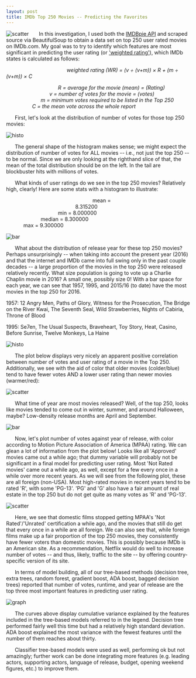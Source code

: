 ```yaml
---
layout: post
title: IMDb Top 250 Movies -- Predicting the Favorites
---
```

![scatter](../images/IMDbvotesvyearscatter.png)
&nbsp;&nbsp;&nbsp;&nbsp;&nbsp;&nbsp;In this investigation, I used both the [IMDBpie API](https://github.com/richardasaurus/imdb-pie) and scraped source via BeautifulSoup to obtain a data set on top 250 user rated movies on IMDb.com.  My goal was to try to identify which features are most significant in predicting the user rating (or ['weighted rating'](http://www.imdb.com/help/show_leaf?votestopfaq)), which IMDb states is calculated as follows:<br/>


&nbsp;&nbsp;&nbsp;&nbsp;&nbsp;&nbsp;&nbsp;&nbsp;&nbsp;&nbsp;&nbsp;&nbsp;&nbsp;&nbsp;&nbsp;&nbsp;&nbsp;&nbsp;&nbsp;&nbsp;&nbsp;&nbsp;&nbsp;&nbsp;&nbsp;&nbsp;&nbsp;&nbsp;&nbsp;&nbsp;&nbsp;&nbsp;&nbsp;&nbsp;&nbsp;&nbsp;&nbsp;&nbsp;&nbsp;&nbsp;&nbsp;&nbsp;_weighted rating (WR) = (v ÷ (v+m)) × R + (m ÷ (v+m)) × C_


&nbsp;&nbsp;&nbsp;&nbsp;&nbsp;&nbsp;&nbsp;&nbsp;&nbsp;&nbsp;&nbsp;&nbsp;&nbsp;&nbsp;&nbsp;&nbsp;&nbsp;&nbsp;&nbsp;&nbsp;&nbsp;&nbsp;&nbsp;&nbsp;&nbsp;&nbsp;&nbsp;&nbsp;&nbsp;&nbsp;&nbsp;&nbsp;&nbsp;&nbsp;&nbsp;&nbsp;_R = average for the movie (mean) = (Rating)_<br/>
&nbsp;&nbsp;&nbsp;&nbsp;&nbsp;&nbsp;&nbsp;&nbsp;&nbsp;&nbsp;&nbsp;&nbsp;&nbsp;&nbsp;&nbsp;&nbsp;&nbsp;&nbsp;&nbsp;&nbsp;&nbsp;&nbsp;&nbsp;&nbsp;&nbsp;&nbsp;&nbsp;&nbsp;&nbsp;&nbsp;_v = number of votes for the movie = (votes)_<br/>
&nbsp;&nbsp;&nbsp;&nbsp;&nbsp;&nbsp;&nbsp;&nbsp;&nbsp;&nbsp;&nbsp;&nbsp;&nbsp;&nbsp;&nbsp;&nbsp;&nbsp;&nbsp;&nbsp;&nbsp;&nbsp;&nbsp;&nbsp;&nbsp;_m = minimum votes required to be listed in the Top 250_<br/>
&nbsp;&nbsp;&nbsp;&nbsp;&nbsp;&nbsp;&nbsp;&nbsp;&nbsp;&nbsp;&nbsp;&nbsp;&nbsp;&nbsp;&nbsp;&nbsp;&nbsp;&nbsp;_C = the mean vote across the whole report_<br/>


&nbsp;&nbsp;&nbsp;&nbsp;&nbsp;&nbsp;First, let's look at the distribution of number of votes for those top 250 movies:

![histo](../images/IMDbmovievotehisto.png)


&nbsp;&nbsp;&nbsp;&nbsp;&nbsp;&nbsp;The general shape of the histogram makes sense; we might expect the distribution of number of votes for ALL movies -- i.e., not just the top 250 -- to be normal.  Since we are only looking at the righthand slice of that, the mean of the total distribution should be on the left.  In the tail are blockbuster hits with millions of votes.

&nbsp;&nbsp;&nbsp;&nbsp;&nbsp;&nbsp;What kinds of user ratings do we see in the top 250 movies?  Relatively high, clearly!  Here are some stats with a histogram to illustrate:

&nbsp;&nbsp;&nbsp;&nbsp;&nbsp;&nbsp;&nbsp;&nbsp;&nbsp;&nbsp;&nbsp;&nbsp;&nbsp;&nbsp;&nbsp;&nbsp;&nbsp;&nbsp;&nbsp;&nbsp;&nbsp;&nbsp;&nbsp;&nbsp;&nbsp;&nbsp;&nbsp;&nbsp;&nbsp;&nbsp;&nbsp;&nbsp;&nbsp;&nbsp;&nbsp;&nbsp;&nbsp;&nbsp;&nbsp;&nbsp;&nbsp;&nbsp;&nbsp;&nbsp;&nbsp;&nbsp;&nbsp;&nbsp;&nbsp;&nbsp;&nbsp;&nbsp;&nbsp;&nbsp;&nbsp;&nbsp;&nbsp;&nbsp;&nbsp;&nbsp;mean = &nbsp;&nbsp;&nbsp;&nbsp;&nbsp;&nbsp;&nbsp;&nbsp;&nbsp;&nbsp;&nbsp;&nbsp;&nbsp;&nbsp;&nbsp;&nbsp;&nbsp;&nbsp;&nbsp;&nbsp;&nbsp;&nbsp;&nbsp;&nbsp;&nbsp;&nbsp;&nbsp;&nbsp;&nbsp;&nbsp;&nbsp;&nbsp;&nbsp;&nbsp;&nbsp;&nbsp;&nbsp;&nbsp;&nbsp;&nbsp;&nbsp;&nbsp;&nbsp;&nbsp;&nbsp;&nbsp;&nbsp;&nbsp;8.315200<br/>
&nbsp;&nbsp;&nbsp;&nbsp;&nbsp;&nbsp;&nbsp;&nbsp;&nbsp;&nbsp;&nbsp;&nbsp;&nbsp;&nbsp;&nbsp;&nbsp;&nbsp;&nbsp;&nbsp;&nbsp;&nbsp;&nbsp;&nbsp;&nbsp;&nbsp;&nbsp;&nbsp;&nbsp;&nbsp;&nbsp;&nbsp;&nbsp;&nbsp;&nbsp;&nbsp;&nbsp;min = 8.000000<br/>
&nbsp;&nbsp;&nbsp;&nbsp;&nbsp;&nbsp;&nbsp;&nbsp;&nbsp;&nbsp;&nbsp;&nbsp;&nbsp;&nbsp;&nbsp;&nbsp;&nbsp;&nbsp;&nbsp;&nbsp;&nbsp;&nbsp;&nbsp;&nbsp;median = 8.300000<br/>
&nbsp;&nbsp;&nbsp;&nbsp;&nbsp;&nbsp;&nbsp;&nbsp;&nbsp;&nbsp;&nbsp;&nbsp;max = 9.300000<br/>

![bar](../images/IMDbratingbar.png)


&nbsp;&nbsp;&nbsp;&nbsp;&nbsp;&nbsp;What about the distribution of release year for these top 250 movies?  Perhaps unsurprisingly -- when taking into account the present year (2016) and that the internet and IMDb came into full swing only in the past couple decades -- a large proportion of the movies in the top 250 were released relatively recently.  What size population is going to vote up a Charlie Chaplin movie in 2016?  A small one, possibly size 0!  With a bar space for each year, we can see that 1957, 1995, and 2015/16 (to date) have the most movies in the top 250 for 2016.

1957:  12 Angry Men, Paths of Glory, Witness for the Prosecution, The Bridge on the River Kwai, The Seventh Seal, Wild Strawberries, Nights of Cabiria, Throne of Blood

1995:  Se7en, The Usual Suspects, Braveheart, Toy Story, Heat, Casino, Before Sunrise, Twelve Monkeys, La Haine

![histo](../images/IMDbmovieyearhisto.png)


&nbsp;&nbsp;&nbsp;&nbsp;&nbsp;&nbsp;The plot below displays very nicely an apparent positive correlation between number of votes and user rating of a movie in the Top 250.  Additionally, we see with the aid of color that older movies (colder/blue) tend to have fewer votes AND a lower user rating than newer movies (warmer/red):

![scatter](../images/IMDbvotesvyearscatter.png)


&nbsp;&nbsp;&nbsp;&nbsp;&nbsp;&nbsp;What time of year are most movies released?  Well, of the top 250, looks like movies tended to come out in winter, summer, and around Halloween, maybe?  Low-density release months are April and September.

![bar](../images/IMDbmonthbar.png)


&nbsp;&nbsp;&nbsp;&nbsp;&nbsp;&nbsp;Now, let's plot number of votes against year of release, with color according to Motion Picture Association of America (MPAA) rating.  We can glean a lot of information from the plot below!  Looks like all 'Approved' movies came out a while ago; that dummy variable will probably not be significant in a final model for predicting user rating.  Most 'Not Rated movies' came out a while ago, as well, except for a few every once in a while over more recent years.  As we will see from the following plot, these are all foreign (non-USA).  Most high-rated movies in recent years tend to be rated 'R', with some 'PG-13'.  'PG' and 'G' also have a fair amount of real estate in the top 250 but do not get quite as many votes as 'R' and 'PG-13'.  

![scatter](../images/IMDbvotesvratingscatter.png)


&nbsp;&nbsp;&nbsp;&nbsp;&nbsp;&nbsp;Here, we see that domestic films stopped getting MPAA's 'Not Rated'/'Unrated' certification a while ago, and the movies that still do get that every once in a while are all foreign.  We can also see that, while foreign films make up a fair proportion of the top 250 movies, they consistently have fewer voters than domestic movies.  This is possibly because IMDb is an American site.  As a recommendation, Netflix would do well to increase number of votes -- and thus, likely, traffic to the site -- by offering country-specific version of its site.


&nbsp;&nbsp;&nbsp;&nbsp;&nbsp;&nbsp;In terms of model building, all of our tree-based methods (decision tree, extra trees, random forest, gradient boost, ADA boost, bagged decision trees) reported that number of votes, runtime, and year of release are the top three most important features in predicting user rating.

![graph](../images/IMDbmovietreecurves.png)

&nbsp;&nbsp;&nbsp;&nbsp;&nbsp;&nbsp;The curves above display cumulative variance explained by the features included in the tree-based models referred to in the legend.  Decision tree performed fairly well this time but had a relatively high standard deviation.  ADA boost explained the most variance with the fewest features until the number of them reaches about thirty.  

&nbsp;&nbsp;&nbsp;&nbsp;&nbsp;&nbsp;Classifier tree-based models were used as well, performing ok but not amazingly; further work can be done integrating more features (e.g. leading actors, supporting actors, language of release, budget, opening weekend figures, etc.) to improve them.  
